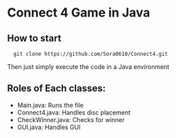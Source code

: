 # Connect 4 Game in Java
## How to start 
```
  git clone https://github.com/Sora0610/Connect4.git
```
  Then just simply execute the code in a Java environment

## Roles of Each classes:
  - Main.java: Runs the file
  - Connect4.java: Handles disc placement
  - CheckWinner.java: Checks for winner
  - GUI.java: Handles GUI
